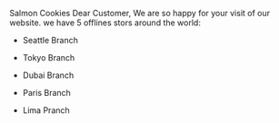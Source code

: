 Salmon Cookies
 Dear Customer, We are so happy for your visit of our website. we have 5 offlines stors around the world:

 - Seattle Branch

 - Tokyo Branch 
 - Dubai Branch 
 - Paris Branch 
 - Lima Pranch 
